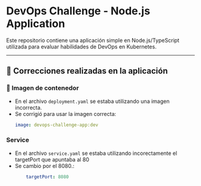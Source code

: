 # DevOps Challenge - Node.js Application

Este repositorio contiene una aplicación simple en Node.js/TypeScript utilizada para evaluar habilidades de DevOps en Kubernetes.

---

## 🔧 Correcciones realizadas en la aplicación

### 📌 Imagen de contenedor
- En el archivo `deployment.yaml` se estaba utilizando una imagen incorrecta.  
- Se corrigió para usar la imagen correcta:
  ```yaml
  image: devops-challenge-app:dev

### Service
- En el archivo `service.yaml` se estaba utilizando incorectamente el targetPort que apuntaba al 80 
- Se cambio por el 8080.:
  ```yaml
      targetPort: 8080

